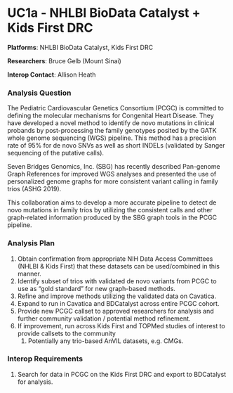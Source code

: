 #  UC1a - NHLBI BioData Catalyst + Kids First DRC

**Platforms**: NHLBI BioData Catalyst, Kids First DRC

**Researchers**: Bruce Gelb (Mount Sinai)

**Interop Contact**: Allison Heath

### Analysis Question

The Pediatric Cardiovascular Genetics Consortium (PCGC) is committed to defining the molecular mechanisms for Congenital Heart Disease. They have developed a novel method to identify de novo mutations in clinical probands by post-processing the family genotypes posited by the GATK whole genome sequencing (WGS) pipeline. This method has a precision rate of 95% for de novo SNVs as well as short INDELs (validated by Sanger sequencing of the putative calls).

Seven Bridges Genomics, Inc. (SBG) has recently described Pan-genome Graph References for improved WGS analyses and presented the use of personalized genome graphs for more consistent variant calling in family trios (ASHG 2019).

  This collaboration aims to develop a more accurate pipeline to detect de novo mutations in family trios by utilizing the consistent calls and other graph-related information produced by the SBG graph tools in the PCGC pipeline.

### Analysis Plan

1. Obtain confirmation from appropriate NIH Data Access Committees (NHLBI & Kids First) that these datasets can be used/combined in this manner.
1. Identify subset of trios with validated de novo variants from PCGC to use as “gold standard” for new graph-based methods.
1. Refine and improve methods utilizing the validated data on Cavatica.
1. Expand to run in Cavatica and BDCatalyst across entire PCGC cohort.
1. Provide new PCGC callset to approved researchers for analysis and further community validation / potential method refinement.
1. If improvement, run across Kids First and TOPMed studies of interest to provide callsets to the community
    1. Potentially any trio-based AnVIL datasets, e.g. CMGs.

### Interop Requirements
1. Search for data in PCGC on the Kids First DRC and export to BDCatalyst for analysis.
